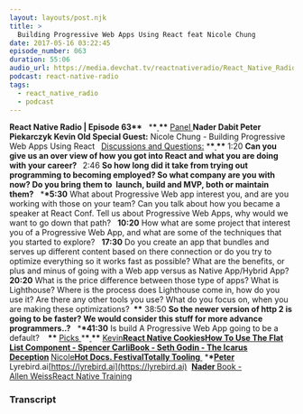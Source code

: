 ```yaml
---
layout: layouts/post.njk
title: >
  Building Progressive Web Apps Using React feat Nicole Chung
date: 2017-05-16 03:22:45
episode_number: 063
duration: 55:06
audio_url: https://media.devchat.tv/reactnativeradio/React_Native_Radio_Episode_63.mp3
podcast: react-native-radio
tags:
  - react_native_radio
  - podcast
---
```


**React Native Radio | Episode 63\*\*** &nbsp; \***\*<u> </u>\*\*** <u>Panel </u> **Nader Dabit Peter Piekarczyk Kevin Old Special Guest:** Nicole Chung - Building Progressive Web Apps Using React **&nbsp;** <u>Discussions and Questions:</u> \***\*<u> </u>\*\*** 1:20 **Can you give us an over view of how you got into React and what you are doing with your career? &nbsp;** 2:46 **So how long did it take from trying out programming to becoming employed? So what company are you with&nbsp; now? Do you bring them to&nbsp; launch, build and MVP, both or maintain them?** &nbsp; \***\*5:30** What about Progressive Web app interest you, and are you working with those on your team? Can you talk about how you became a speaker at React Conf. Tell us about Progressive Web Apps, why would we want to go down that path? &nbsp; **10:20** How what are some project that interest you of a Progressive Web App, and what are some of the techniques that you started to explore? &nbsp; **17:30** Do you create an app that bundles and serves up different content based on there connection or do you try to optimize everything so it works fast as possible? What are the benefits, or plus and minus of going with a Web app versus as Native App/Hybrid App? &nbsp; **20:20** What is the price difference between those type of apps? What is Lighthouse? Where is the process does Lighthouse come in, how do you use it? Are there any other tools you use? What do you focus on, when you are making these optimizations? **&nbsp;\*\*** 38:50 **So the newer version of http 2 is going to be faster? We would consider this stuff for more advance programmers..?** &nbsp; \***\*41:30** Is build A Progressive Web App going to be a default? &nbsp; **&nbsp;\*\*** <u>Picks </u> \***\*<u> </u>\*\*** <u>Kevin</u>**[React Native Cookies](https://www.google.com/search?q=React+Native+Cookies&rlz=1C5CHFA_enUS722US722&oq=React+Native+Cookies&aqs=chrome..69i57j0.197j0j7&sourceid=chrome&ie=UTF-8)[How To Use The Flat List Component - Spencer Carli](https://medium.com/differential/react-native-basics-how-to-use-the-listview-component-a0ec44cf1fe8)[Book - Seth Godin - The Icarus Deception](https://www.amazon.com/Icarus-Deception-How-High-Will-ebook/dp/B0090UOLEW)&nbsp;**<u>Nicole</u>**[Hot Docs. Festival](https://www.hotdocs.ca/i)[Totally Tooling](https://www.youtube.com/playlist?list=PLNYkxOF6rcIB3ci6nwNyLYNU6RDOU3YyL)**<u> </u> \***\*<u>Peter</u>** Lyrebird.ai[https://lyrebird.ai](https://lyrebird.ai)&nbsp; **<u>Nader </u>** [Book - Allen&nbsp;Weiss](https://www.amazon.com/Million-Dollar-Consulting-Alan-Weiss/dp/0071622101)[React Native Training](https://reactnative.training/)&nbsp;

### Transcript
